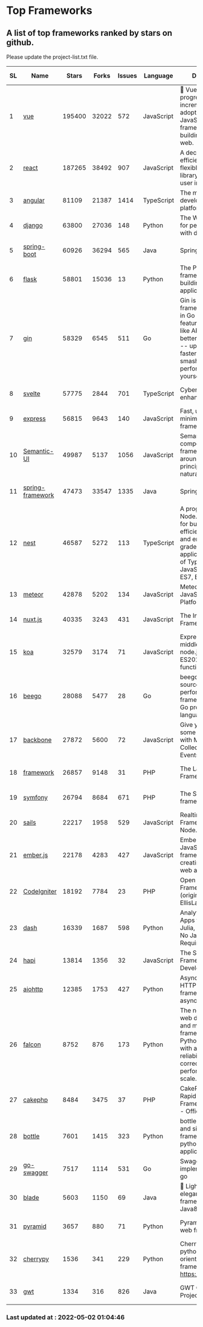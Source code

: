 # Top Frameworks
## A list of top frameworks ranked by stars on github.  
Please update the project-list.txt file.

| SL| Name  | Stars| Forks| Issues | Language | Description | Last Commit |
| --| ------| -----| ---- | ------ | -------- | ----------- | ----------- |
| 1 | [vue](https://github.com/vuejs/vue) | 195400 | 32022 | 572 | JavaScript | 🖖 Vue.js is a progressive, incrementally-adoptable JavaScript framework for building UI on the web. | 2022-02-22 18:38:12 |
| 2 | [react](https://github.com/facebook/react) | 187265 | 38492 | 907 | JavaScript | A declarative, efficient, and flexible JavaScript library for building user interfaces. | 2022-04-28 19:05:41 |
| 3 | [angular](https://github.com/angular/angular) | 81109 | 21387 | 1414 | TypeScript | The modern web developer’s platform | 2022-04-29 21:19:16 |
| 4 | [django](https://github.com/django/django) | 63800 | 27036 | 148 | Python | The Web framework for perfectionists with deadlines. | 2022-04-29 19:43:55 |
| 5 | [spring-boot](https://github.com/spring-projects/spring-boot) | 60926 | 36294 | 565 | Java | Spring Boot | 2022-04-29 13:32:23 |
| 6 | [flask](https://github.com/pallets/flask) | 58801 | 15036 | 13 | Python | The Python micro framework for building web applications. | 2022-04-28 17:48:05 |
| 7 | [gin](https://github.com/gin-gonic/gin) | 58329 | 6545 | 511 | Go | Gin is a HTTP web framework written in Go (Golang). It features a Martini-like API with much better performance -- up to 40 times faster. If you need smashing performance, get yourself some Gin. | 2022-04-26 00:51:13 |
| 8 | [svelte](https://github.com/sveltejs/svelte) | 57775 | 2844 | 701 | TypeScript | Cybernetically enhanced web apps | 2022-04-30 18:38:56 |
| 9 | [express](https://github.com/expressjs/express) | 56815 | 9643 | 140 | JavaScript | Fast, unopinionated, minimalist web framework for node. | 2022-04-29 19:32:26 |
| 10 | [Semantic-UI](https://github.com/Semantic-Org/Semantic-UI) | 49987 | 5137 | 1056 | JavaScript | Semantic is a UI component framework based around useful principles from natural language. | 2018-10-21 20:59:02 |
| 11 | [spring-framework](https://github.com/spring-projects/spring-framework) | 47473 | 33547 | 1335 | Java | Spring Framework | 2022-04-29 10:40:53 |
| 12 | [nest](https://github.com/nestjs/nest) | 46587 | 5272 | 113 | TypeScript | A progressive Node.js framework for building efficient, scalable, and enterprise-grade server-side applications on top of TypeScript & JavaScript (ES6, ES7, ES8) 🚀 | 2022-04-22 06:59:58 |
| 13 | [meteor](https://github.com/meteor/meteor) | 42878 | 5202 | 134 | JavaScript | Meteor, the JavaScript App Platform | 2022-04-28 14:09:54 |
| 14 | [nuxt.js](https://github.com/nuxt/nuxt.js) | 40335 | 3243 | 431 | JavaScript | The Intuitive Vue(2) Framework | 2021-12-17 13:20:07 |
| 15 | [koa](https://github.com/koajs/koa) | 32579 | 3174 | 71 | JavaScript | Expressive middleware for node.js using ES2017 async functions | 2022-04-06 16:09:57 |
| 16 | [beego](https://github.com/beego/beego) | 28088 | 5477 | 28 | Go | beego is an open-source, high-performance web framework for the Go programming language. | 2022-04-29 03:55:21 |
| 17 | [backbone](https://github.com/jashkenas/backbone) | 27872 | 5600 | 72 | JavaScript | Give your JS App some Backbone with Models, Views, Collections, and Events | 2022-04-26 12:19:45 |
| 18 | [framework](https://github.com/laravel/framework) | 26857 | 9148 | 31 | PHP | The Laravel Framework. | 2022-04-29 13:55:13 |
| 19 | [symfony](https://github.com/symfony/symfony) | 26794 | 8684 | 671 | PHP | The Symfony PHP framework | 2022-05-01 10:50:12 |
| 20 | [sails](https://github.com/balderdashy/sails) | 22217 | 1958 | 529 | JavaScript | Realtime MVC Framework for Node.js | 2022-03-19 01:23:36 |
| 21 | [ember.js](https://github.com/emberjs/ember.js) | 22178 | 4283 | 427 | JavaScript | Ember.js - A JavaScript framework for creating ambitious web applications | 2022-04-28 16:23:03 |
| 22 | [CodeIgniter](https://github.com/bcit-ci/CodeIgniter) | 18192 | 7784 | 23 | PHP | Open Source PHP Framework (originally from EllisLab) | 2022-03-03 13:29:55 |
| 23 | [dash](https://github.com/plotly/dash) | 16339 | 1687 | 598 | Python | Analytical Web Apps for Python, R, Julia, and Jupyter. No JavaScript Required. | 2022-04-28 18:56:17 |
| 24 | [hapi](https://github.com/hapijs/hapi) | 13814 | 1356 | 32 | JavaScript | The Simple, Secure Framework Developers Trust | 2022-04-29 14:13:00 |
| 25 | [aiohttp](https://github.com/aio-libs/aiohttp) | 12385 | 1753 | 427 | Python | Asynchronous HTTP client/server framework for asyncio and Python | 2022-04-25 19:30:03 |
| 26 | [falcon](https://github.com/falconry/falcon) | 8752 | 876 | 173 | Python | The no-nonsense web data plane API and microservices framework for Python developers, with a focus on reliability, correctness, and performance at scale. | 2022-04-09 10:56:54 |
| 27 | [cakephp](https://github.com/cakephp/cakephp) | 8484 | 3475 | 37 | PHP | CakePHP: The Rapid Development Framework for PHP - Official Repository | 2022-04-30 21:34:17 |
| 28 | [bottle](https://github.com/bottlepy/bottle) | 7601 | 1415 | 323 | Python | bottle.py is a fast and simple micro-framework for python web-applications. | 2022-03-01 21:05:57 |
| 29 | [go-swagger](https://github.com/go-swagger/go-swagger) | 7517 | 1114 | 531 | Go | Swagger 2.0 implementation for go | 2022-04-20 19:44:32 |
| 30 | [blade](https://github.com/lets-blade/blade) | 5603 | 1150 | 69 | Java | :rocket: Lightning fast and elegant mvc framework for Java8 | 2020-03-22 13:39:23 |
| 31 | [pyramid](https://github.com/Pylons/pyramid) | 3657 | 880 | 71 | Python | Pyramid - A Python web framework | 2022-03-13 22:49:13 |
| 32 | [cherrypy](https://github.com/cherrypy/cherrypy) | 1536 | 341 | 229 | Python | CherryPy is a pythonic, object-oriented HTTP framework.      https://cherrypy.dev | 2022-03-13 22:31:07 |
| 33 | [gwt](https://github.com/gwtproject/gwt) | 1334 | 316 | 826 | Java | GWT Open Source Project | 2022-04-24 18:39:53 |

### Last updated at : 2022-05-02 01:04:46
